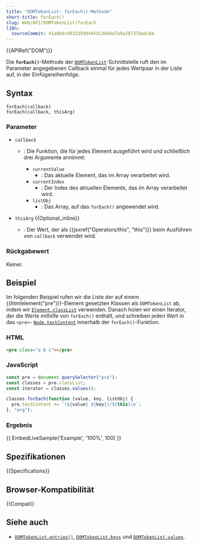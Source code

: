 ```yaml
---
title: "DOMTokenList: forEach()-Methode"
short-title: forEach()
slug: Web/API/DOMTokenList/forEach
l10n:
  sourceCommit: 41a8b9c9832359d445d136b6d7a8a28737badc6b
---
```


{{APIRef("DOM")}}

Die **`forEach()`**-Methode der [`DOMTokenList`](/de/docs/Web/API/DOMTokenList)-Schnittstelle
ruft den im Parameter angegebenen Callback einmal für jedes Wertpaar in der Liste auf, in der
Einfügereihenfolge.

## Syntax

```js-nolint
forEach(callback)
forEach(callback, thisArg)
```

### Parameter

- `callback`

  - : Die Funktion, die für jedes Element ausgeführt wird und schließlich drei Argumente annimmt:

    - `currentValue`
      - : Das aktuelle Element, das im Array verarbeitet wird.
    - `currentIndex`
      - : Der Index des aktuellen Elements, das im Array verarbeitet wird.
    - `listObj`
      - : Das Array, auf das `forEach()` angewendet wird.

- `thisArg` {{Optional_inline}}
  - : Der Wert, der als {{jsxref("Operators/this", "this")}} beim Ausführen von `callback` verwendet wird.

### Rückgabewert

Keiner.

## Beispiel

Im folgenden Beispiel rufen wir die Liste der auf einem
{{htmlelement("pre")}}-Element gesetzten Klassen als `DOMTokenList` ab, indem wir
[`Element.classList`](/de/docs/Web/API/Element/classList) verwenden. Danach holen wir einen Iterator, der die Werte
mithilfe von `forEach()` enthält, und schreiben jeden Wert in das `<pre>`-
[`Node.textContent`](/de/docs/Web/API/Node/textContent) innerhalb der `forEach()`-Funktion.

### HTML

```html
<pre class="a b c"></pre>
```

### JavaScript

```js
const pre = document.querySelector("pre");
const classes = pre.classList;
const iterator = classes.values();

classes.forEach(function (value, key, listObj) {
  pre.textContent += `(${value} ${key})/${this}\n`;
}, "arg");
```

### Ergebnis

{{ EmbedLiveSample('Example', '100%', 100) }}

## Spezifikationen

{{Specifications}}

## Browser-Kompatibilität

{{Compat}}

## Siehe auch

- [`DOMTokenList.entries()`](/de/docs/Web/API/DOMTokenList/entries), [`DOMTokenList.keys`](/de/docs/Web/API/DOMTokenList/keys) und [`DOMTokenList.values`](/de/docs/Web/API/DOMTokenList/values).
